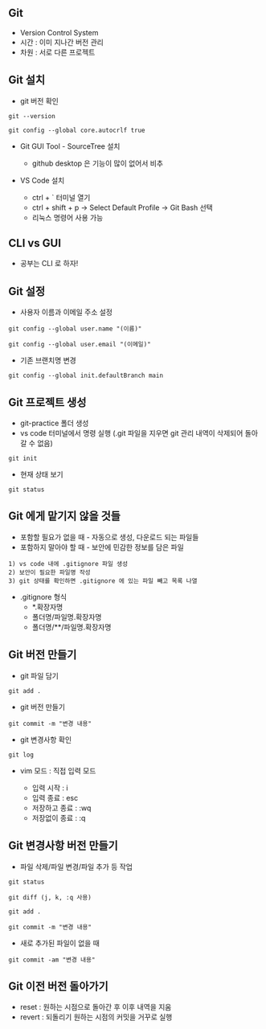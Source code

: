 ## Git

+ Version Control System
+ 시간 : 이미 지나간 버전 관리
+ 차원 : 서로 다른 프로젝트



## Git 설치

+ git 버전 확인

```
git --version

git config --global core.autocrlf true
```

+ Git GUI Tool - SourceTree 설치
  - github desktop 은 기능이 많이 없어서 비추

+ VS Code 설치
  - ctrl + ` 터미널 열기
  - ctrl + shift + p -> Select Default Profile -> Git Bash 선택
  - 리눅스 명령어 사용 가능



## CLI vs GUI

+ 공부는 CLI 로 하자!



## Git 설정

+ 사용자 이름과 이메일 주소 설정

```
git config --global user.name "(이름)"

git config --global user.email "(이메일)"
```

+ 기존 브랜치명 변경

```
git config --global init.defaultBranch main
```



## Git 프로젝트 생성

+ git-practice 폴더 생성
+ vs code 터미널에서 명령 실행 (.git 파일을 지우면 git 관리 내역이 삭제되어 돌아갈 수 없음)

```
git init
```

+ 현재 상태 보기

```
git status
```



## Git 에게 맡기지 않을 것들

+ 포함할 필요가 없을 때 - 자동으로 생성, 다운로드 되는 파일들
+ 포함하지 말아야 할 때 - 보안에 민감한 정보를 담은 파일

```
1) vs code 내에 .gitignore 파일 생성
2) 보안이 필요한 파일명 작성
3) git 상태를 확인하면 .gitignore 에 있는 파일 빼고 목록 나열
```

+ .gitignore 형식
  - *.확장자명
  - 폴더명/파일명.확장자명
  - 폴더명/**/파일명.확장자명



## Git 버전 만들기

+ git 파일 담기

```
git add .
```

+ git 버전 만들기

```
git commit -m "변경 내용"
```

+ git 변경사항 확인

```
git log
```

+ vim 모드 : 직접 입력 모드

  - 입력 시작 : i
  - 입력 종료 : esc
  - 저장하고 종료 : :wq
  - 저장없이 종료 : :q

  

## Git 변경사항 버전 만들기

+ 파일 삭제/파일 변경/파일 추가 등 작업

```
git status

git diff (j, k, :q 사용)

git add .

git commit -m "변경 내용"
```

+ 새로 추가된 파일이 없을 때

```
git commit -am "변경 내용"
```



## Git 이전 버전 돌아가기

+ reset : 원하는 시점으로 돌아간 후 이후 내역을 지움
+ revert : 되돌리기 원하는 시점의 커밋을 거꾸로 실행





















